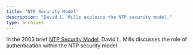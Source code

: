 ```yaml
---
title: "NTP Security Model"
description: "David L. Mills explains the NTP security model."
type: archives
---
```


In the 2003 brief [NTP Security Model](/reflib/brief/ident/ident.pdf), David L. Mills discusses the role of authentication within the NTP security model.

<br>